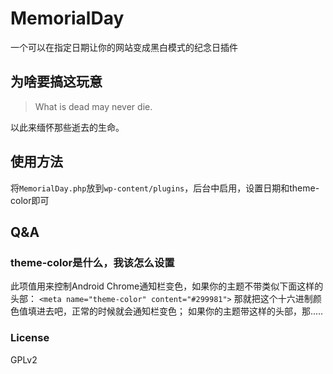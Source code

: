 # MemorialDay
一个可以在指定日期让你的网站变成黑白模式的纪念日插件

## 为啥要搞这玩意 ##
> What is dead may never die.

以此来缅怀那些逝去的生命。

## 使用方法 ##
将`MemorialDay.php`放到`wp-content/plugins`，后台中启用，设置日期和theme-color即可

## Q&A ##
### theme-color是什么，我该怎么设置 ###
此项值用来控制Android Chrome通知栏变色，如果你的主题不带类似下面这样的头部：
`<meta name="theme-color" content="#299981">`
那就把这个十六进制颜色值填进去吧，正常的时候就会通知栏变色；
如果你的主题带这样的头部，那.....

### License ###
GPLv2
